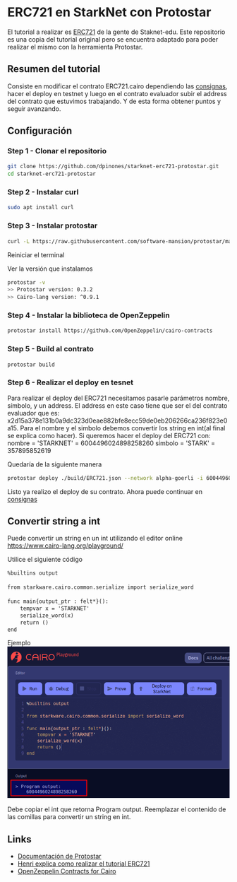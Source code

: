 # ERC721 en StarkNet con Protostar

El tutorial a realizar es [ERC721](https://github.com/starknet-edu/starknet-erc721) de la gente de Staknet-edu.
Este repositorio es una copia del tutorial original pero se encuentra adaptado para poder realizar el mismo con la herramienta Protostar.

## Resumen del tutorial
Consiste en modificar el contrato ERC721.cairo dependiendo las [consignas](https://github.com/starknet-edu/starknet-erc721#tasks-list), hacer el deploy en testnet y luego en el contrato evaluador subir el address del contrato que estuvimos trabajando. Y de esta forma obtener puntos y seguir avanzando.

## Configuración
### Step 1 - Clonar el repositorio
```bash
git clone https://github.com/dpinones/starknet-erc721-protostar.git
cd starknet-erc721-protostar
```
### Step 2 - Instalar curl 
```bash
sudo apt install curl
```

### Step 3 - Instalar protostar
```bash
curl -L https://raw.githubusercontent.com/software-mansion/protostar/master/install.sh | bash
```

Reiniciar el terminal

Ver la versión que instalamos
```bash
protostar -v
>> Protostar version: 0.3.2                                                        
>> Cairo-lang version: ^0.9.1
```

### Step 4 - Instalar la biblioteca de OpenZeppelin
```bash
protostar install https://github.com/OpenZeppelin/cairo-contracts
```

### Step 5 - Build al contrato
```bash
protostar build
```

### Step 6 - Realizar el deploy en tesnet

Para realizar el deploy del ERC721 necesitamos pasarle parámetros nombre, símbolo, y un address.
El address en este caso tiene que ser el del contrato evaluador que es: x2d15a378e131b0a9dc323d0eae882bfe8ecc59de0eb206266ca236f823e0a15.
Para el nombre y el simbolo debemos convertir los string en int(al final se explica como hacer). Si queremos hacer el deploy del ERC721 con:
nombre = 'STARKNET' = 6004496024898258260
símbolo = 'STARK' = 357895852619

Quedaría de la siguiente manera
```bash
protostar deploy ./build/ERC721.json --network alpha-goerli -i 6004496024898258260 357895852619 0x2d15a378e131b0a9dc323d0eae882bfe8ecc59de0eb206266ca236f823e0a15
```

Listo ya realizo el deploy de su contrato. Ahora puede continuar en [consignas](https://github.com/starknet-edu/starknet-erc721#tasks-list)

## Convertir string a int

Puede convertir un string en un int utilizando el editor online https://www.cairo-lang.org/playground/ 

Utilice el siguiente código
```
%builtins output

from starkware.cairo.common.serialize import serialize_word

func main{output_ptr : felt*}():
    tempvar x = 'STARKNET'
    serialize_word(x)
    return ()
end
```

Ejemplo
<img src="/exampleCairoPlayground.png" alt="Example string to int"/>

Debe copiar el int que retorna Program output. 
Reemplazar el contenido de las comillas para convertir un string en int.


## Links

- [Documentación de Protostar](https://docs.swmansion.com/protostar/docs/tutorials/introduction)
- [Henri explica como realizar el tutorial ERC721](https://www.youtube.com/watch?v=PJWIgIoj5kw)
- [OpenZeppelin Contracts for Cairo](https://github.com/OpenZeppelin/cairo-contracts)

